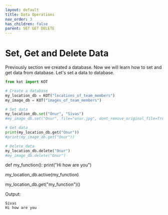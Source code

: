 ```yaml
---
layout: default
title: Data Operations
nav_order: 3
has_children: false
parent: SET GET DELETE
---
```


# Set, Get and Delete Data
Previously section we created a database. Now we will learn how to set and get data from database. Let's set a data to database.

```python
from kot import KOT

# Create a database
my_location_db = KOT("locations_of_team_members")
my_image_db = KOT("images_of_team_members")

# Set data
my_location_db.set("Onur", "Sivas")
#my_image_db.set("Onur", file="onur.jpg", dont_remove_original_file=True)

# Get data
print(my_location_db.get("Onur"))
#print(my_image_db.get("Onur"))

# Delete data
my_location_db.delete("Onur")
#my_image_db.delete("Onur")
```

def my_function():
    print("Hi how are you")

my_location_db.active(my_function)

my_location_db.get("my_function")()


Output:

```console
Sivas
Hi how are you
```
